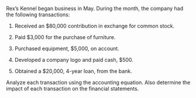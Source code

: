 Rex’s Kennel began business in May. During the month, the company had the following transactions:

1.  Received an $80,000 contribution in exchange for common stock.

2.  Paid $3,000 for the purchase of furniture.

3.  Purchased equipment, $5,000, on account.

4.  Developed a company logo and paid cash, $500.

5.  Obtained a $20,000, 4-year loan, from the bank.

Analyze each transaction using the accounting equation. Also determine the impact of each transaction on the financial statements.
